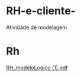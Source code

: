 # RH-e-cliente-
Atividade de modelagem 

# Rh

[RH_modeloLogico (1).pdf](https://github.com/Ceduda23/RH-e-cliente-/files/7612605/RH_modeloLogico.1.pdf)
